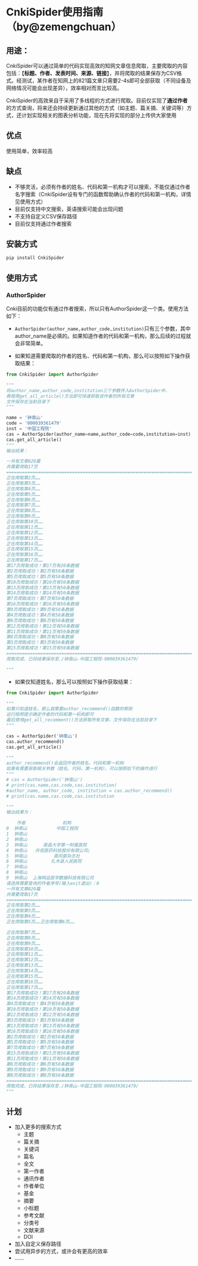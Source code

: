 # CnkiSpider使用指南（by@zemengchuan）

## 用途：

CnkiSpider可以通过简单的代码实现高效的知网文章信息爬取，主要爬取的内容包括：【**标题、作者、发表时间、来源、链接**】，并将爬取的结果保存为CSV格式。经测试，某作者在知网上的821篇文章只需要2-4s即可全部获取（不同设备及网络情况可能会出现差异），效率相对而言比较高。

CnkiSpider的高效来自于采用了多线程的方式进行爬取。目前仅实现了**通过作者**的方式查询，将来还会持续更新通过其他的方式（如主题、篇关摘、关键词等）方式，还计划实现相关的图表分析功能，现在先将实现的部分上传供大家使用

## 优点

使用简单，效率较高

## 缺点

- 不够灵活，必须有作者的姓名、代码和第一机构才可以搜索，不能仅通过作者名字搜索（CnkiSpider设有专门的函数帮助确认作者的代码和第一机构，详情见使用方式）
- 目前仅支持中文搜索，英语搜索可能会出现问题
- 不支持自定义CSV保存路径
- 目前仅支持通过作者搜索

## 安装方式

```python
pip install CnkiSpider
```



## 使用方式

### AuthorSpider

Cnki目前的功能仅有通过作者搜索，所以只有AuthorSpider这一个类。使用方法如下：

- `AuthorSpider(author_name,author_code,institution)`只有三个参数，其中author_name是必填的。如果知道作者的代码和第一机构，那么后续的过程就会非常简单。

- 如果知道需要爬取的作者的姓名、代码和第一机构，那么可以按照如下操作获取结果：

```Python
from CnkiSpider import AuthorSpider

"""
将author_name,author_code,institution三个参数传入AuthorSpider中，
再使用get_all_article()方法即可快速获取该作者的所有文章
文件保存在当前目录下
"""

name = '钟南山' 
code = '000039361479' 
inst = '中国工程院'
cas = AuthorSpider(author_name=name,author_code=code,institution=inst)
cas.get_all_article()
"""
输出结果：

一共有文章820篇
共需要爬取17页
====================================================================================================
正在爬取第2页……
正在爬取第3页……
正在爬取第4页……
正在爬取第5页……
正在爬取第6页……
正在爬取第7页……
正在爬取第8页……
正在爬取第9页……
正在爬取第10页……
正在爬取第11页……
正在爬取第12页……
正在爬取第13页……
正在爬取第14页……
正在爬取第15页……
正在爬取第16页……
正在爬取第17页……
第17页爬取成功！第17页有20条数据
第2页爬取成功！第2页有50条数据
第5页爬取成功！第5页有50条数据
第10页爬取成功！第10页有50条数据
第13页爬取成功！第13页有50条数据
第14页爬取成功！第14页有50条数据
第7页爬取成功！第7页有50条数据
第16页爬取成功！第16页有50条数据
第9页爬取成功！第9页有50条数据
第4页爬取成功！第4页有50条数据
第6页爬取成功！第6页有50条数据
第12页爬取成功！第12页有50条数据
第11页爬取成功！第11页有50条数据
第8页爬取成功！第8页有50条数据
第3页爬取成功！第3页有50条数据
第15页爬取成功！第15页有50条数据
====================================================================================================
爬取完成，已将结果保存至./钟南山-中国工程院-000039361479/

"""
```

- 如果仅知道姓名，那么可以按照如下操作获取结果：

```python
from CnkiSpider import AuthorSpider

"""
如果只知道姓名，那么就需要author_recommend()函数的帮助
运行按照提示确定作者的代码和第一机构即可
最后使用get_all_recomment()方法获取所有文章，文件保存在当前目录下
"""

cas = AuthorSpider('钟南山')
cas.author_recommend()
cas.get_all_article()

"""
author_recommend()会返回作者的姓名、代码和第一机构
如果有需要获取相关参数（姓名、代码、第一机构），可以按照如下的操作进行
"""
# cas = AuthorSpider('钟南山')
# print(cas.name,cas.code,cas.institution)
#author_name, author_code, institution = cas.author_recommend()
# print(cas.name,cas.code,cas.institution

"""
输出结果为：

    作者              机构
0  钟南山           中国工程院
1  钟南山
2  钟南山
3  钟南山      南昌大学第一附属医院
4  钟南山   共信医药科技股份有限公司;
5  钟南山          南风窗杂志社
6  钟南山         扎木县人民医院
7  钟南山
8  钟南山
9  钟南山  上海明品医学数据科技有限公司
请选择需要查询的作者序号(输入exit退出)：0
一共有文章820篇
共需要爬取17页
====================================================================================================
正在爬取第2页……
正在爬取第3页……
正在爬取第4页……
正在爬取第5页……正在爬取第6页……

正在爬取第7页……
正在爬取第8页……
正在爬取第9页……
正在爬取第10页……
正在爬取第11页……
正在爬取第12页……
正在爬取第13页……
正在爬取第14页……
正在爬取第15页……
正在爬取第16页……
正在爬取第17页……
第17页爬取成功！第17页有20条数据
第14页爬取成功！第14页有50条数据
第4页爬取成功！第4页有50条数据
第10页爬取成功！第10页有50条数据
第12页爬取成功！第12页有50条数据
第3页爬取成功！第3页有50条数据
第13页爬取成功！第13页有50条数据
第16页爬取成功！第16页有50条数据
第2页爬取成功！第2页有50条数据
第5页爬取成功！第5页有50条数据
第7页爬取成功！第7页有50条数据
第15页爬取成功！第15页有50条数据
第11页爬取成功！第11页有50条数据
第6页爬取成功！第6页有50条数据
第9页爬取成功！第9页有50条数据
第8页爬取成功！第8页有50条数据
====================================================================================================
爬取完成，已将结果保存至./钟南山-中国工程院-000039361479/
"""
```

## 计划

- 加入更多的搜索方式
  - 主题
  - 篇关摘
  - 关键词
  - 篇名
  - 全文
  - 第一作者
  - 通讯作者
  - 作者单位
  - 基金
  - 摘要
  - 小标题
  - 参考文献
  - 分类号
  - 文献来源
  - DOI
- 加入自定义保存路径
- 尝试用异步的方式，或许会有更高的效率
- ……
